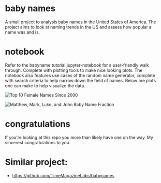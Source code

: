 # baby names
  
A small project to analysis baby names in the United States of America. The project aims to look at naming trends in the US and assess how popular a name was and is.

# notebook

Refer to the babyname tutorial jupyter-notebook for a user-friendly walk through. Complete with plotting tools to make nice looking plots. The notebook also features use cases of the random name generator, complete with search criteria to help narrow down the field of names. Below are plots one can make to help visualize the data.

![Top 10 Female Names Since 2000](https://github.com/JohnMcCann/baby_names/wiki/images/Female_top10_2000.png)

![Matthew, Mark, Luke, and John Baby Name Fraction](https://github.com/JohnMcCann/baby_names/wiki/images/Gospel_Authours.png)

# congratulations

If you're looking at this repo you more than likely have one on the way. My sincerest congratulations to you.

# Similar project:
- https://github.com/TimeMagazineLabs/babynames
